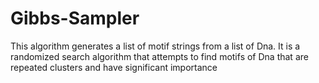 # Gibbs-Sampler
This algorithm generates a list of motif strings from a list of Dna. It is a randomized search algorithm that attempts to find motifs of Dna that are repeated clusters and have significant importance 
